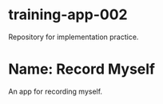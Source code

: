 # training-app-002

Repository for implementation practice.

# Name: Record Myself

An app for recording myself.

